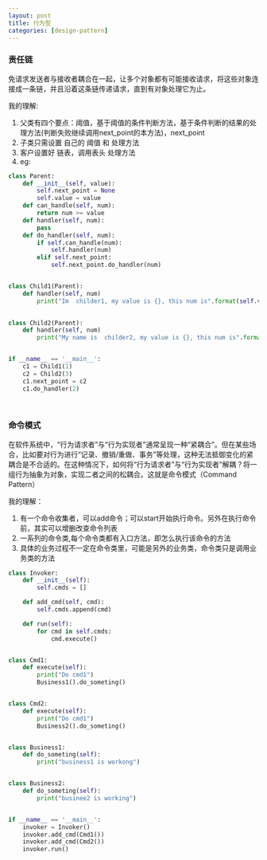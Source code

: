 ```yaml
---
layout: post 
title: 行为型 
categories: [design-pattern]
---
```

### 责任链  ###
免请求发送者与接收者耦合在一起，让多个对象都有可能接收请求，将这些对象连接成一条链，并且沿着这条链传递请求，直到有对象处理它为止。

我的理解:
1. 父类有四个要点：阈值，基于阈值的条件判断方法，基于条件判断的结果的处理方法(判断失败继续调用next_point的本方法)，next_point
2. 子类只需设置 自己的 阈值 和 处理方法
3. 客户设置好 链表，调用表头 处理方法   
4. eg:


``` python
class Parent:
    def __init__(self, value):
        self.next_point = None
        self.value = value 
    def can_handle(self, num):
        return num >= value 
    def handler(self, num):
        pass
    def do_handler(self, num):
        if self.can_handle(num):
            self.handler(num)
        elif self.next_point:
            self.next_point.do_handler(num)


class Child1(Parent):
    def handler(self, num)
        print("Im  childer1, my value is {}, this num is".format(self.value, num))
            

class Child2(Parent):
    def handler(self, num)
        print("My name is  childer2, my value is {}, this num is".format(self.value, num))


if __name__ == '__main__':
    c1 = Child1(1)
    c2 = Child2(3)
    c1.next_point = c2
    c1.do_handler(2)
    
    
```


### 命令模式 ###
在软件系统中，“行为请求者”与“行为实现者”通常呈现一种“紧耦合”。但在某些场合，比如要对行为进行“记录、撤销/重做、事务”等处理，这种无法抵御变化的紧耦合是不合适的。在这种情况下，如何将“行为请求者”与“行为实现者”解耦？将一组行为抽象为对象，实现二者之间的松耦合。这就是命令模式（Command Pattern）


我的理解：
1. 有一个命令收集者，可以add命令；可以start开始执行命令。另外在执行命令前，其实可以增删改查命令列表
2. 一系列的命令类,每个命令类都有入口方法，即怎么执行该命令的方法
3. 具体的业务过程不一定在命令类里，可能是另外的业务类，命令类只是调用业务类的方法


``` python
class Invoker:
    def __init__(self):
        self.cmds = []

    def add_cmd(self, cmd):
        self.cmds.append(cmd)

    def run(self): 
        for cmd in self.cmds:
            cmd.execute()


class Cmd1:
    def execute(self):
        print("Do cmd1")
        Business1().do_someting()


class Cmd2:
    def execute(self):
        print("Do cmd1")
        Business2().do_someting()


class Business1:
    def do_someting(self):
        print("business1 is workong")


class Business2:
    def do_someting(self):
        print("businee2 is working")


if __name__ == '__main__':
    invoker = Invoker()
    invoker.add_cmd(Cmd1())
    invoker.add_cmd(Cmd2())
    invoker.run()
```




